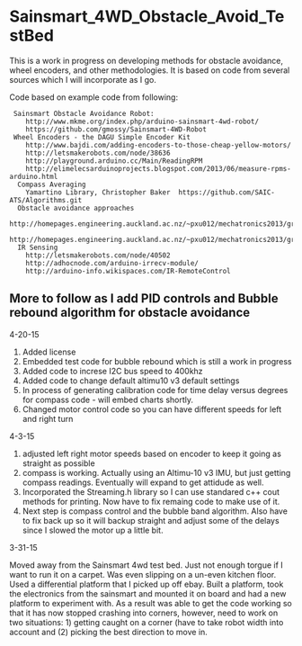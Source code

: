 # Sainsmart_4WD_Obstacle_Avoid_TestBed
This is a work in progress on developing methods for obstacle avoidance, wheel encoders, and other methodologies.  It is based on code from several sources which I will incorporate as I go.

Code based on example code from following:
```
 Sainsmart Obstacle Avoidance Robot:
    http://www.mkme.org/index.php/arduino-sainsmart-4wd-robot/
    https://github.com/gmossy/Sainsmart-4WD-Robot
 Wheel Encoders - the DAGU Simple Encoder Kit
    http://www.bajdi.com/adding-encoders-to-those-cheap-yellow-motors/
    http://letsmakerobots.com/node/38636
    http://playground.arduino.cc/Main/ReadingRPM
    http://elimelecsarduinoprojects.blogspot.com/2013/06/measure-rpms-arduino.html 
  Compass Averaging
    Yamartino Library, Christopher Baker  https://github.com/SAIC-ATS/Algorithms.git
  Obstacle avoidance approaches
    http://homepages.engineering.auckland.ac.nz/~pxu012/mechatronics2013/group7/index.html
    http://homepages.engineering.auckland.ac.nz/~pxu012/mechatronics2013/group7/software.html
  IR Sensing
    http://letsmakerobots.com/node/40502
    http://adhocnode.com/arduino-irrecv-module/
    http://arduino-info.wikispaces.com/IR-RemoteControl
```

More to follow as I add PID controls and Bubble rebound algorithm for obstacle avoidance
----------------------------------------------------------
4-20-15
1) Added license
2) Embedded test code for bubble rebound which is still a work in progress
3) Added code to increse I2C bus speed to 400khz
4) Added code to change default altimu10 v3 default settings
5) In process of generating calibration code for time delay versus degrees for compass code - will embed charts shortly.
6) Changed motor control code so you can have different speeds for left and right turn

4-3-15

1) adjusted left right motor speeds based on encoder to keep it going as straight as possible
2) compass is working.  Actually using an Altimu-10 v3 IMU, but just getting compass readings.  Eventually will expand to get attidude as well.
3) Incorporated the Streaming.h library so I can use standared c++ cout methods for printing.  Now have to fix remaing code to make use of it.
4) Next step is compass control and the bubble band algorithm. Also have to fix back up so it will backup straight and adjust some of the delays since I slowed the motor up a little bit.


3-31-15

Moved away from the Sainsmart 4wd test bed.  Just not enough torgue if I want to run it on a carpet. Was even slipping on a un-even kitchen floor.  Used a differential platform that I picked up off ebay.  Built a platform, took the electronics from the sainsmart and mounted it on board and had a new platform to experiment with.   As a result was able to get the code working so that it has now stopped crashing into corners, however, need to work on two situations: 1) getting caught on a corner (have to take robot width into account and (2) picking the best direction to move in.
